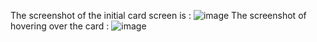 The screenshot of the initial card screen is :
![image](https://user-images.githubusercontent.com/66425861/179591539-62eaea0e-68a6-4d53-b29d-a6f960f935d7.png)
The screenshot of hovering over the card :
![image](https://user-images.githubusercontent.com/66425861/179592167-6b43c3b7-2fbc-4b30-aec6-d0c55dd54642.png)
